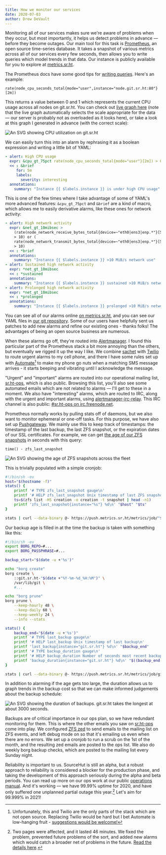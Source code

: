 ```yaml
---
title: How we monitor our services
date: 2020-07-03
author: Drew DeVault
---
```


Monitoring all of our services makes sure we're aware of problems when they
occur, but most importantly, it helps us detect problems in advance &mdash;
before they become outages. Our main tool for this task is [Prometheus][prom],
an open source time-series database. It takes a snapshot of various metrics
across all of our services every few seconds, then allows you to write queries
which model trends in that data. Our instance is publicly available for you to
explore at [metrics.sr.ht](https://metrics.sr.ht).

[prom]: https://prometheus.io

The Prometheus docs have some good tips for [writing queries][queries]. Here's
an example:

[queries]: https://prometheus.io/docs/prometheus/latest/querying/basics/

```
rate(node_cpu_seconds_total{mode="user",instance="node.git.sr.ht:80"}[2m])
```

This returns a value between 0 and 1 which represents the current CPU usage
across all nodes on git.sr.ht. You can check out [live graph here][cpu live]
(note that the live graph automatically selects the scale appropriate for the
data &mdash; our server is probably not as overloaded as it looks here), or
take a look at this graph I generated in advance (with the correct scale):

[cpu live]: https://metrics.sr.ht/graph?g0.range_input=1h&g0.stacked=0&g0.expr=rate(node_cpu_seconds_total%7Bmode%3D%22user%22%2Cinstance%3D%22node.git.sr.ht%3A80%22%7D%5B2m%5D)&g0.tab=0

![An SVG showing CPU utilization on git.sr.ht](https://l.sr.ht/WOLU.svg)

We can easily turn this into an alarm by rephrasing it as a boolean expression
and writing a little bit of YAML:

```yaml
- alert: High CPU usage
  expr: &cpu_gt_75pct rate(node_cpu_seconds_total{mode="user"}[2m]) > 0.75
  << : &brief
     for: 5m
     labels:
       severity: interesting
  annotations:
    summary: "Instance {{ $labels.instance }} is under high CPU usage"
```

This is one of the few times where I take advantage of some of YAML's more
advanced features: `&cpu_gt_75pct` and `&brief` are a kind of macro, which
allows me to easily derivative alarms, like these ones for network activity:

```yaml
- alert: High network activity
  expr: &net_gt_10mibsec >
    (rate(node_network_receive_bytes_total{device=~"eth0|ens3|enp.*"}[5m]) / 1024^2
    > 10) or (
    rate(node_network_transmit_bytes_total{device=~"eth0|ens3|enp.*"}[5m]) / 1024^2
    > 10)
  << : *brief
  annotations:
    summary: "Instance {{ $labels.instance }} >10 MiB/s network use"
- alert: Sustained high network activity
  expr: *net_gt_10mibsec
  << : *sustained
  annotations:
    summary: "Instance {{ $labels.instance }} sustained >10 MiB/s network use"
- alert: Prolonged high network activity
  expr: *net_gt_10mibsec
  << : *prolonged
  annotations:
    summary: "Instance {{ $labels.instance }} prolonged >10 MiB/s network use"
```

You can see all of our alarms online [on metrics.sr.ht][alarms], and you can see
our YAML files in [our git repository][git]. Some of our users have helpfully
sent us patches to add new alarms and refine our existing ones - thanks folks!
The advantages of being an open source business are numerous.

[alarms]: https://metrics.sr.ht/alerts
[git]: https://git.sr.ht/~sircmpwn/metrics.sr.ht

When these alarms go off, they're routed into [Alertmanager][am]. I found this
particular part of the Prometheus stack a bit more annoying than the others, but
eventually we rigged it up the way I like. We combine [sachet][sachet] with
[Twilio][twilio] to route urgent alarms to my cell phone, and there I have some
rules set up with [Automate][automate][^1] to make my phone go nuts when a
matching SMS message arrives - it starts beeping and vibrating until I
acknowledge the message.

[am]: https://www.prometheus.io/docs/alerting/latest/alertmanager/
[sachet]: https://github.com/messagebird/sachet
[twilio]: https://www.twilio.com/
[automate]: https://llamalab.com/automate/
[^1]: Unfortunately, this and Twilio are the only parts of the stack which are not open source. Replacing Twilio would be hard but I bet Automate is low-hanging fruit - [suggestions would be welcome!](mailto:sir@cmpwn.com)

"Urgent" and "important" alarms are routed into our operational mailing list,
[sr.ht-ops][sr.ht-ops], which is also public.  Browsing this list, you'll also
see some automated emails which are not related to alarms &mdash; I'll get to
these in a moment. We also have "interesting" alarms, which are routed to IRC,
along with the urgent and important alarms, using
[alertmanager-irc-relay][am-irc-relay]. This IRC channel is also public:
[#sr.ht-ops on irc.freenode.net][#sr.ht-ops].

[sr.ht-ops]: https://lists.sr.ht/~sircmpwn/sr.ht-ops
[am-irc-relay]: https://github.com/google/alertmanager-irc-relay
[#sr.ht-ops]: http://webchat.freenode.net/?channels=%23sr.ht-ops&uio=d4

Prometheus normally works by pulling stats off of daemons, but we also want to
monitor ephemeral or one-off tasks. For this purpose, we have also set up
[Pushgateway][pgway]. We mainly use this to keep track of timestamps: the
timestamp of the last backup, the last ZFS snapshot, or the expiration dates of
our SSL certificates. For example, we can get
[the age of our ZFS snapshots][snapshot age] in seconds with this query:

[pgway]: https://github.com/prometheus/pushgateway
[snapshot age]: https://metrics.sr.ht/graph?g0.range_input=30m&g0.expr=time()%20-%20zfs_last_snapshot&g0.tab=0

```
time() - zfs_last_snapshot
```

![An SVG showing the age of ZFS snapshots across the fleet](https://l.sr.ht/6HPu.svg)

This is trivially populated with a simple cronjob:

```sh
#!/bin/sh -eu
host="$(hostname -f)"
stats() {
	printf '# TYPE zfs_last_snapshot gauge\n'
	printf '# HELP zfs_last_snapshot Unix timestamp of last ZFS snapshot\n'
	ts=$(zfs list -HS creation -o creation -t snapshot | head -n1)
	printf 'zfs_last_snapshot{instance="%s"} %d\n' "$host" "$ts"
}

stats | curl --data-binary @- https://push.metrics.sr.ht/metrics/job/"$host"
```

Our backup age is filled in at the time the backup is taken with something like
this:

```sh
#!/bin/sh -eu
export BORG_REPO=#...
export BORG_PASSPHRASE=#...

backup_start="$(date -u +'%s')"

echo "borg create"
borg create \
	::git.sr.ht-"$(date +"%Y-%m-%d_%H:%M")" \
	/var/lib/git \
	#...

echo "borg prune"
borg prune \
	--keep-hourly 48 \
	--keep-daily 60 \
	--keep-weekly 24 \
	--info --stats

stats() {
	backup_end="$(date -u +'%s')"
	printf '# TYPE last_backup gauge\n'
	printf '# HELP last_backup Unix timestamp of last backup\n'
	printf 'last_backup{instance="git.sr.ht"} %d\n' "$backup_end"
	printf '# TYPE backup_duration gauge\n'
	printf '# HELP backup_duration Number of seconds most recent backup took to complete\n'
	printf 'backup_duration{instance="git.sr.ht"} %d\n' "$((backup_end-backup_start))"
}

stats | curl --data-binary @- https://push.metrics.sr.ht/metrics/job/git.sr.ht
```

In addition to alarming if the age gets too large, the duration allows us to
graph trends in the backup cost so that we can make informed judgements about
the backup schedule:

![An SVG showing the duration of backups. git.sr.ht takes the longest at about 3000 seconds.](https://l.sr.ht/wC9J.svg)

Backups are of critical importance in our ops plan, so we have redundant
monitoring for them. This is where the other emails you saw on
[sr.ht-ops][sr.ht-ops] come into play. We configured [ZFS zed][zed] to send
emails to the mailing list on ZFS events, and left debug mode on so that it's
emailing us even when there are no errors. We set up a cronjob to run a scrub on
the 1st of the month, and the resulting zed emails are posted to the ops list.
We also do weekly borg backup checks, which are posted to the mailing list every
Sunday night.

[zed]: https://zfsonlinux.org/manpages/0.8.0/man8/zed.8.html

Reliability is important to us. SourceHut is still an alpha, but a robust
approach to reliability is considered a blocker for the production phase, and
taking the development of this approach seriously during the alpha and beta
periods. You can read up more on our ops work at our public [operations
manual](https://man.sr.ht/ops/). And it's working &mdash; we have 99.99% uptime
for 2020, and have only suffered one unplanned partial outage this year.[^2]
Let's aim for 99.999% in 2021!

[^2]: Two pages were affected, and it lasted 46 minutes. We fixed the problem, prevented future problems of the sort, and added new alarms which would catch a broader net of problems in the future. [Read the details here](https://status.sr.ht/issues/2020-06-28-unplanned-git.sr.ht-outage/).
